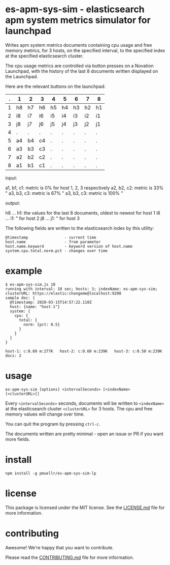 es-apm-sys-sim - elasticsearch apm system metrics simulator for launchpad
================================================================================

Writes apm system metrics documents containing cpu usage and free memory
metrics, for 3 hosts, on the specified interval, to
the specified index at the specified elasticsearch cluster.

The cpu usage metrics are controlled via button presses on
a Novation Launchpad, with the history of the last 8 documents written displayed
on the Launchpad.

Here are the relevant buttons on the launchpad:

|  . |  1 |  2 |  3 |  4 |  5 |  6 |  7 |  8 |
|  - |  - |  - |  - |  - |  - |  - |  - |  - |
|  1 | h8 | h7 | h6 | h5 | h4 | h3 | h2 | h1 |
|  2 | i8 | i7 | i6 | i5 | i4 | i3 | i2 | i1 |
|  3 | j8 | j7 | j6 | j5 | j4 | j3 | j2 | j1 |
|  4 |  . |  . |  . |  . |  . |  . |  . |  . |
|  5 | a4 | b4 | c4 |  . |  . |  . |  . |  . |
|  6 | a3 | b3 | c3 |  . |  . |  . |  . |  . |
|  7 | a2 | b2 | c2 |  . |  . |  . |  . |  . |
|  8 | a1 | b1 | c1 |  . |  . |  . |  . |  . |

input:

a1, b1, c1: metric is   0% for host 1, 2, 3 respectively
a2, b2, c2: metric is  33% "
a3, b3, c3: metric is  67% "
a3, b3, c3: metric is 100% "

output:

h8 ... h1: the values for the last 8 documents, oldest to newest for host 1
i8 ... i1: " for host 2
j8 ... j1: " for host 3

The following fields are written to the elasticsearch index by this utility:

    @timestamp                - current time
    host.name                 - from parameter
    host.name.keyword         - keyword version of host.name
    system.cpu.total.norm.pct - changes over time


example
================================================================================

```console
$ es-apm-sys-sim.js 10
running with interval: 10 sec; hosts: 3; indexName: es-apm-sys-sim; clusterURL: https://elastic:changeme@localhost:9200
sample doc: {
  @timestamp: 2020-03-15T14:57:22.110Z
  host: {name: "host-1"}
  system: {
    cpu: {
      total: {
        norm: {pct: 0.5}
      }
    }
  }
}

host-1: c:0.69 m:277K   host-2: c:0.60 m:239K   host-3: c:0.50 m:239K      docs: 2
```


usage
================================================================================

```
es-apm-sys-sim [options] <intervalSeconds> [<indexName> [<clusterURL>]]
```

Every `<intervalSeconds>` seconds, documents will be written to `<indexName>` at
the elasticsearch cluster `<clusterURL>` for 3 hosts.  The cpu
and free memory values will change over time.

You can quit the program by pressing `ctrl-c`.  

The documents written are pretty minimal - open an issue or PR if you want
more fields.


install
================================================================================

    npm install -g pmuellr/es-apm-sys-sim-lp


license
================================================================================

This package is licensed under the MIT license.  See the [LICENSE.md][] file
for more information.


contributing
================================================================================

Awesome!  We're happy that you want to contribute.

Please read the [CONTRIBUTING.md][] file for more information.


[LICENSE.md]: LICENSE.md
[CONTRIBUTING.md]: CONTRIBUTING.md
[CHANGELOG.md]: CHANGELOG.md
